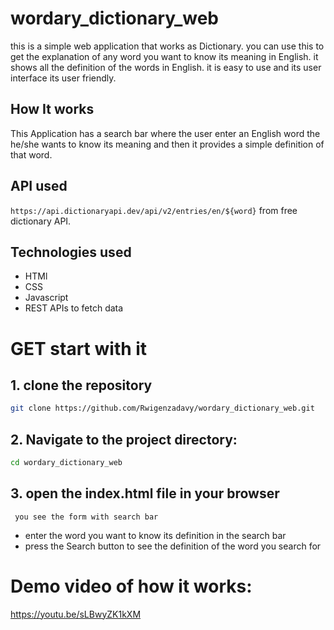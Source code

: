 # wordary_dictionary_web
this  is a simple web application that works as Dictionary. you can use this to get the explanation of any word you want to know its meaning in English. it shows all the definition of the words in English. it is easy to use and its user interface its user friendly. 

## How It works
This Application has a search bar where the user enter an English word the he/she wants to know its meaning and then it provides a simple definition of that word.

## API used
`https://api.dictionaryapi.dev/api/v2/entries/en/${word}` from free dictionary API. 

## Technologies used

- HTMl
- CSS
- Javascript
- REST APIs to fetch data

# GET start with it
 ## 1. clone the repository
   ```bash
   git clone https://github.com/Rwigenzadavy/wordary_dictionary_web.git
   ```
  ## 2. Navigate to the project directory:
   ```bash
   cd wordary_dictionary_web  
   ```
  ## 3. open the index.html file in your browser 
     you see the form with search bar
  - enter the word you want to know its definition in the search bar
  - press the Search button to see the definition of the word you search for

# Demo video of how it works:
https://youtu.be/sLBwyZK1kXM
